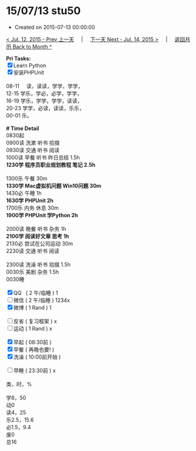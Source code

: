 # 15/07/13 stu50

- Created on 2015-07-13 00:00:00

[< Jul. 12, 2015 - Prev 上一天](/lifelogs/2015/07/d12.md) &nbsp; &nbsp; | &nbsp; &nbsp; [下一天 Next - Jul. 14, 2015 >](/lifelogs/2015/07/d14.md) &nbsp; &nbsp; |  &nbsp; &nbsp; [返回月历 Back to Month ^](/lifelogs/2015/07/index.md)
<br/><div><b>Pri Tasks:</b></div><div><input checked="true" type="checkbox"/>Learn Python</div><div><input checked="true" type="checkbox"/>安装PHPUnit</div><div><br/></div><div>08-11     读，读读，学学，学学，</div><div>12-15 学乐，学必，必学，学学，</div><div>16-19 学乐，学学，学学，读读，</div><div>20-23 学学，必读，读读，乐乐，</div><div>00-01 乐。</div><div><br/></div><div><b># Time Detail</b></div><div>0830起</div><div>0900读 洗漱 听书 拾掇</div><div>0930读 交通 听书 阅读</div><div>1000读 早餐 听书 昨日总结 1.5h</div><div><b>1230学 程序员职业规划教程 笔记 2.5h</b></div><div><br/></div><div>1300乐 午餐 30m</div><div><b>1330学 Mac虚拟机问题 Win10问题 30m</b></div><div>1430必 午睡 1h</div><div><b>1630学 PHPUnit 2h</b></div><div>1700乐 内务 休息 30m</div><div><b>1900学 PHPUnit 学Python 2h</b></div><div><br/></div><div>2000读 晚餐 听书 杂务 1h</div><div><b>2100学 阅读好文章 思考 1h</b></div><div>2130必 尝试在公司运动 30m</div><div>2230读 交通 听书 阅读</div><div><br/></div><div>2300读 洗澡 听书 拾掇 1.5h</div><div>0030乐 美剧 杂务 1.5h</div><div>0030睡</div><div><br/></div><div><input checked="true" type="checkbox"/>QQ   ( 2 午/临睡 ) 1</div><div><input type="checkbox"/>微信 ( 2 午/临睡 ) 1234x</div><div><input checked="true" type="checkbox"/>微博 ( 1 Rand ) 1</div><div><br/></div><div><input type="checkbox"/>反省 ( 复习框架 ) x</div><div><input type="checkbox"/>运动 ( 1 Rand ) x</div><div><br/></div><div><input checked="true" type="checkbox"/>早起 ( 08:30前 )</div><div><input checked="true" type="checkbox"/>早餐 ( 再晚也要! )</div><div><input checked="true" type="checkbox"/>洗澡 ( 10:00前开始 )</div><div><br/></div><div><input type="checkbox"/>早睡 ( 23:30前 ) x</div><div><br/></div><div>类，时，%</div><div><br/></div><div>学8，50</div><div>动0</div><div>读4，25</div><div>乐2.5，15.6</div><div>必1.5，9.4</div><div>废0</div><div>总16</div>
